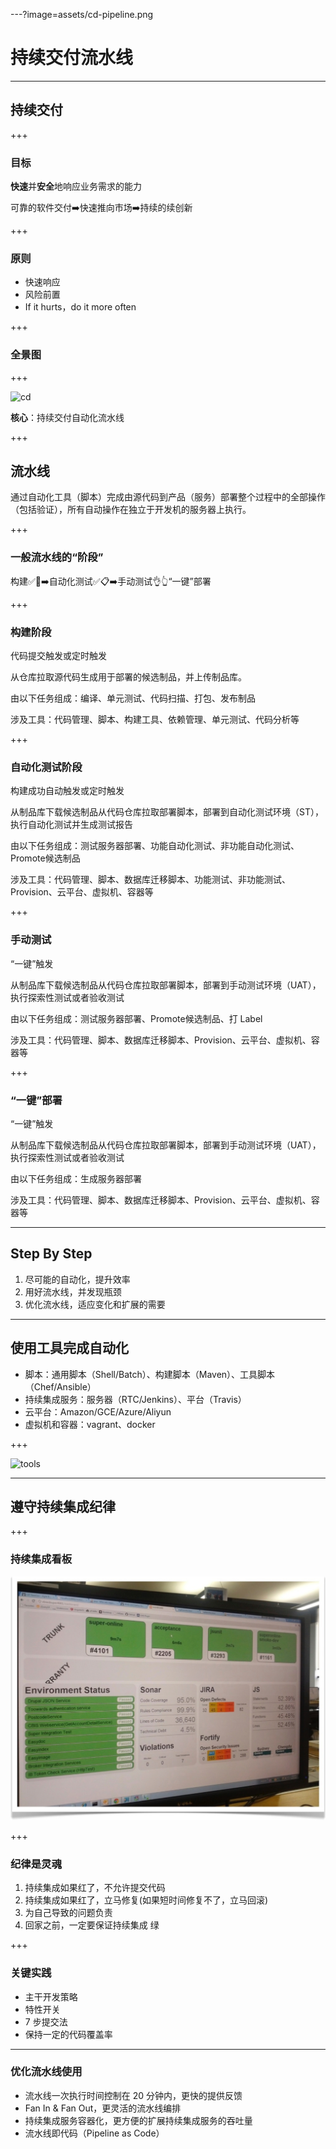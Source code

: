 ---?image=assets/cd-pipeline.png

# 持续交付流水线

---

## 持续交付

+++

### 目标

**快速**并**安全**地响应业务需求的能力

可靠的软件交付➡️快速推向市场➡️持续的续创新

+++

### 原则

* 快速响应
* 风险前置
* If it hurts，do it more often

+++

### 全景图

+++

![cd](http://continuousdelivery.com/wp-content/uploads/2014/02/01_CD_the_idea_low-res.jpg)

**核心**：持续交付自动化流水线

+++

## 流水线

通过自动化工具（脚本）完成由源代码到产品（服务）部署整个过程中的全部操作（包括验证），所有自动操作在独立于开发机的服务器上执行。

+++

### 一般流水线的“阶段”

构建✅👝➡️自动化测试✅📋➡️手动测试👌👆“一键”部署

+++

### 构建阶段

代码提交触发或定时触发

从仓库拉取源代码生成用于部署的候选制品，并上传制品库。

由以下任务组成：编译、单元测试、代码扫描、打包、发布制品

涉及工具：代码管理、脚本、构建工具、依赖管理、单元测试、代码分析等

+++

### 自动化测试阶段

构建成功自动触发或定时触发

从制品库下载候选制品从代码仓库拉取部署脚本，部署到自动化测试环境（ST），执行自动化测试并生成测试报告

由以下任务组成：测试服务器部署、功能自动化测试、非功能自动化测试、Promote候选制品

涉及工具：代码管理、脚本、数据库迁移脚本、功能测试、非功能测试、Provision、云平台、虚拟机、容器等

+++

### 手动测试

“一键”触发

从制品库下载候选制品从代码仓库拉取部署脚本，部署到手动测试环境（UAT），执行探索性测试或者验收测试

由以下任务组成：测试服务器部署、Promote候选制品、打 Label

涉及工具：代码管理、脚本、数据库迁移脚本、Provision、云平台、虚拟机、容器等

+++

### “一键”部署

“一键”触发

从制品库下载候选制品从代码仓库拉取部署脚本，部署到手动测试环境（UAT），执行探索性测试或者验收测试

由以下任务组成：生成服务器部署

涉及工具：代码管理、脚本、数据库迁移脚本、Provision、云平台、虚拟机、容器等

---

## Step By Step

1. 尽可能的自动化，提升效率
2. 用好流水线，并发现瓶颈
3. 优化流水线，适应变化和扩展的需要

---

## 使用工具完成自动化

* 脚本：通用脚本（Shell/Batch）、构建脚本（Maven）、工具脚本（Chef/Ansible）
* 持续集成服务：服务器（RTC/Jenkins）、平台（Travis）
* 云平台：Amazon/GCE/Azure/Aliyun
* 虚拟机和容器：vagrant、docker

+++

![tools](https://cdn-images-1.medium.com/max/2000/1*XIGYatdu6vY0ickD08mJKg.png)

---

## 遵守持续集成纪律

+++

### 持续集成看板

![dashboard](assets/ci-dashboard.png)

+++

### 纪律是灵魂

1. 持续集成如果红了，不允许提交代码
2. 持续集成如果红了，立马修复(如果短时间修复不了，立马回滚)
3. 为自己导致的问题负责
4. 回家之前，一定要保证持续集成 绿

+++

### 关键实践

* 主干开发策略
* 特性开关
* 7 步提交法
* 保持一定的代码覆盖率

---

### 优化流水线使用

* 流水线一次执行时间控制在 20 分钟内，更快的提供反馈
* Fan In & Fan Out，更灵活的流水线编排
* 持续集成服务容器化，更方便的扩展持续集成服务的吞吐量
* 流水线即代码（Pipeline as Code）



